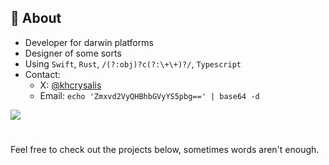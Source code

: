 ## 🌱 About
* Developer for darwin platforms
* Designer of some sorts
* Using `Swift`, `Rust`, `/(?:obj)?c(?:\+\+)?/`, `Typescript`
* Contact:
  * X: [@khcrysalis](https://x.com/khcrysalis)
  * Email: `echo 'Zmxvd2VyQHBhbGVyYS5pbg==' | base64 -d`

 [![](https://img.shields.io/static/v1?label=Sponsor&message=%E2%9D%A4&logo=GitHub&color=%23fe8e86)](https://github.com/sponsors/khcrysalis)

#

Feel free to check out the projects below, sometimes words aren't enough.

<!--
**saicaca/saicaca** is a ✨ _special_ ✨ repository because its `README.md` (this file) appears on your GitHub profile.

Here are some ideas to get you started:

- 🔭 I’m currently working on ...
- 🌱 I’m currently learning ...
- 👯 I’m looking to collaborate on ...
- 🤔 I’m looking for help with ...
- 💬 Ask me about ...
- 📫 How to reach me: ...
- 😄 Pronouns: ...
- ⚡ Fun fact: ...
-->
